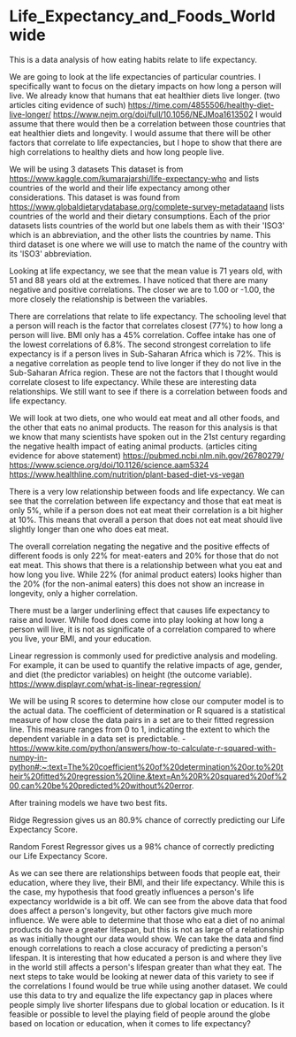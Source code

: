 # Life_Expectancy_and_Foods_Worldwide
This is a data analysis of how eating habits relate to life expectancy.

We are going to look at the life expectancies of particular countries. I specifically want to focus on the dietary impacts on how long a person will live. We already know that humans that eat healthier diets live longer.
(two articles citing evidence of such)
https://time.com/4855506/healthy-diet-live-longer/
https://www.nejm.org/doi/full/10.1056/NEJMoa1613502
I would assume that there would then be a correlation between those countries that eat healthier diets and longevity. I would assume that there will be other factors that correlate to life expectancies, but I hope to show that there are high correlations to healthy diets and how long people live.

We will be using 3 datasets
This dataset is from https://www.kaggle.com/kumarajarshi/life-expectancy-who and lists countries of the world and their life expectancy among other considerations.
This dataset is was found from https://www.globaldietarydatabase.org/complete-survey-metadataand lists countries of the world and their dietary consumptions.
Each of the prior datasets lists countries of the world but one labels them as with their 'ISO3' which is an abbreviation, and the other lists the countries by name. This third dataset is one where we will use to match the name of the country with its 'ISO3' abbreviation.


Looking at life expectancy, we see that the mean value is 71 years old, with 51 and 88 years old at the extremes.
I have noticed that there are many negative and positive correlations. The closer we are to 1.00 or -1.00, the more closely the relationship is between the variables. 

There are correlations that relate to life expectancy. The schooling level that a person will reach is the factor that correlates closest (77%) to how long a person will live. BMI only has a 45% correlation. Coffee intake has one of the lowest correlations of 6.8%. The second strongest correlation to life expectancy is if a person lives in Sub-Saharan Africa which is 72%. This is a negative correlation as people tend to live longer if they do not live in the Sub-Saharan Africa region. These are not the factors that I thought would correlate closest to life expectancy.
While these are interesting data relationships. We still want to see if there is a correlation between foods and life expectancy.

We will look at two diets, one who would eat meat and all other foods, and the other that eats no animal products. The reason for this analysis is that we know that many scientists have spoken out in the 21st century regarding the negative health impact of eating animal products.
(articles citing evidence for above statement)
https://pubmed.ncbi.nlm.nih.gov/26780279/
https://www.science.org/doi/10.1126/science.aam5324
https://www.healthline.com/nutrition/plant-based-diet-vs-vegan


There is a very low relationship between foods and life expectancy. We can see that the correlation between life expectancy and those that eat meat is only 5%, while if a person does not eat meat their correlation is a bit higher at 10%. This means that overall a person that does not eat meat should live slightly longer than one who does eat meat.

The overall correlation negating the negative and the positive effects of different foods is only 22% for meat-eaters and 20% for those that do not eat meat. This shows that there is a relationship between what you eat and how long you live. While 22% (for animal product eaters) looks higher than the 20% (for the non-animal eaters) this does not show an increase in longevity, only a higher correlation.

There must be a larger underlining effect that causes life expectancy to raise and lower. While food does come into play looking at how long a person will live, it is not as significate of a correlation compared to where you live, your BMI, and your education.

Linear regression is commonly used for predictive analysis and modeling. For example, it can be used to
quantify the relative impacts of age, gender, and diet (the predictor variables) on height (the outcome variable).
​
https://www.displayr.com/what-is-linear-regression/

We will be using R scores to determine how close our computer model is to the actual data.
The coefficient of determination or R squared is a statistical measure of how close the data pairs in a set are to their fitted regression line. This measure ranges from 0 to 1, indicating the extent to which the dependent variable in a data set is predictable. - https://www.kite.com/python/answers/how-to-calculate-r-squared-with-numpy-in-python#:~:text=The%20coefficient%20of%20determination%20or,to%20their%20fitted%20regression%20line.&text=An%20R%20squared%20of%200,can%20be%20predicted%20without%20error.
 
After training models we have two best fits.

Ridge Regression gives us an 80.9% chance of correctly predicting our Life Expectancy Score.

Random Forest Regressor gives us a 98% chance of correctly predicting our Life Expectancy Score. 

As we can see there are relationships between foods that people eat, their education, where they live, their BMI, and their life expectancy.
While this is the case, my hypothesis that food greatly influences a person's life expectancy worldwide is a bit off. We can see from the above data that food does affect a person's longevity, but other factors give much more influence.
We were able to determine that those who eat a diet of no animal products do have a greater lifespan, but this is not as large of a relationship as was initially thought our data would show.
We can take the data and find enough correlations to reach a close accuracy of predicting a person's lifespan. It is interesting that how educated a person is and where they live in the world still affects a person's lifespan greater than what they eat.
The next steps to take would be looking at newer data of this variety to see if the correlations I found would be true while using another dataset.
We could use this data to try and equalize the life expectancy gap in places where people simply live shorter lifespans due to global location or education.
Is it feasible or possible to level the playing field of people around the globe based on location or education, when it comes to life expectancy?

